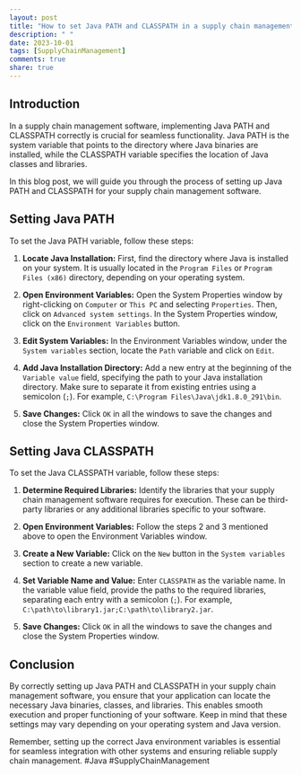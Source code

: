 ```yaml
---
layout: post
title: "How to set Java PATH and CLASSPATH in a supply chain management software"
description: " "
date: 2023-10-01
tags: [SupplyChainManagement]
comments: true
share: true
---
```


## Introduction
In a supply chain management software, implementing Java PATH and CLASSPATH correctly is crucial for seamless functionality. Java PATH is the system variable that points to the directory where Java binaries are installed, while the CLASSPATH variable specifies the location of Java classes and libraries.

In this blog post, we will guide you through the process of setting up Java PATH and CLASSPATH for your supply chain management software.

## Setting Java PATH
To set the Java PATH variable, follow these steps:

1. **Locate Java Installation:** 
   First, find the directory where Java is installed on your system. It is usually located in the `Program Files` or `Program Files (x86)` directory, depending on your operating system.

2. **Open Environment Variables:** 
   Open the System Properties window by right-clicking on `Computer` or `This PC` and selecting `Properties`. Then, click on `Advanced system settings`. In the System Properties window, click on the `Environment Variables` button.

3. **Edit System Variables:** 
   In the Environment Variables window, under the `System variables` section, locate the `Path` variable and click on `Edit`. 

4. **Add Java Installation Directory:** 
   Add a new entry at the beginning of the `Variable value` field, specifying the path to your Java installation directory. Make sure to separate it from existing entries using a semicolon (`;`). For example, `C:\Program Files\Java\jdk1.8.0_291\bin`.

5. **Save Changes:** 
   Click `OK` in all the windows to save the changes and close the System Properties window.

## Setting Java CLASSPATH
To set the Java CLASSPATH variable, follow these steps:

1. **Determine Required Libraries:** 
   Identify the libraries that your supply chain management software requires for execution. These can be third-party libraries or any additional libraries specific to your software.

2. **Open Environment Variables:** 
   Follow the steps 2 and 3 mentioned above to open the Environment Variables window.

3. **Create a New Variable:** 
   Click on the `New` button in the `System variables` section to create a new variable.

4. **Set Variable Name and Value:** 
   Enter `CLASSPATH` as the variable name. In the variable value field, provide the paths to the required libraries, separating each entry with a semicolon (`;`). For example, `C:\path\to\library1.jar;C:\path\to\library2.jar`.

5. **Save Changes:** 
   Click `OK` in all the windows to save the changes and close the System Properties window.

## Conclusion
By correctly setting up Java PATH and CLASSPATH in your supply chain management software, you ensure that your application can locate the necessary Java binaries, classes, and libraries. This enables smooth execution and proper functioning of your software. Keep in mind that these settings may vary depending on your operating system and Java version.

Remember, setting up the correct Java environment variables is essential for seamless integration with other systems and ensuring reliable supply chain management. #Java #SupplyChainManagement